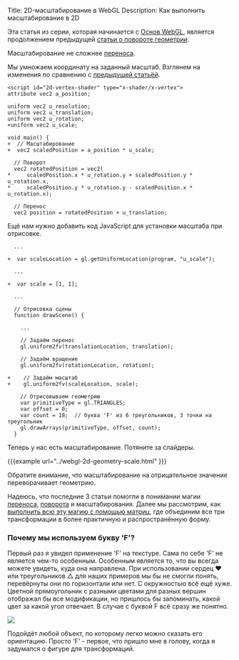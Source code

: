 ﻿Title: 2D-масштабирование в WebGL
Description: Как выполнить масштабирование в 2D

Эта статья из серии, которая начинается с [Основ WebGL](webgl-fundamentals.html),
является продолжением предыдущей [статьи о повороте геометрии](webgl-2d-rotation.html).

Масштабирование не сложнее [переноса](webgl-2d-translation.html).

Мы умножаем координату на заданный масштаб. Взглянем на изменения по
сравнению с [предыдущей статьёй](webgl-2d-rotation.html).

```
<script id="2d-vertex-shader" type="x-shader/x-vertex">
attribute vec2 a_position;

uniform vec2 u_resolution;
uniform vec2 u_translation;
uniform vec2 u_rotation;
+uniform vec2 u_scale;

void main() {
+  // Масштабирование
+  vec2 scaledPosition = a_position * u_scale;

  // Поворот
  vec2 rotatedPosition = vec2(
*     scaledPosition.x * u_rotation.y + scaledPosition.y * u_rotation.x,
*     scaledPosition.y * u_rotation.y - scaledPosition.x * u_rotation.x);

  // Перенос
  vec2 position = rotatedPosition + u_translation;
```

Ещё нам нужно добавить код JavaScript для установки масштаба при отрисовке.

```
  ...

+  var scaleLocation = gl.getUniformLocation(program, "u_scale");

  ...

+  var scale = [1, 1];

  ...

  // Отрисовка сцены
  function drawScene() {

    ...

    // Задаём перенос
    gl.uniform2fv(translationLocation, translation);

    // Задаём вращение
    gl.uniform2fv(rotationLocation, rotation);

+    // Задаём масштаб
+    gl.uniform2fv(scaleLocation, scale);

    // Отрисовываем геометрию
    var primitiveType = gl.TRIANGLES;
    var offset = 0;
    var count = 18;  // буква 'F' из 6 треугольников, 3 точки на треугольник
    gl.drawArrays(primitiveType, offset, count);
  }
```

Теперь у нас есть масштабирование. Потяните за слайдеры.

{{{example url="../webgl-2d-geometry-scale.html" }}}

Обратите внимание, что масштабирование на отрицательное значение
переворачивает геометрию.

Надеюсь, что последние 3 статьи помогли в понимании магии
[переноса](webgl-2d-translation.html),
[поворота](webgl-2d-rotation.html) и масштабирования. Далее мы рассмотрим,
как [выполнить всю эту магию с помощью матриц](webgl-2d-matrices.html),
где объединим все три трансформации в более практичную и распространённую форму.

<div class="webgl_bottombar">
<h3>Почему мы используем букву 'F'?</h3>
<p>
Первый раз я увидел применение 'F' на текстуре. Сама по себе 'F' не является
чем-то особенным. Особенным является то, что вы всегда можете увидеть, куда
она направлена. При использовании сердец ❤ или треугольников △ для наших
примеров мы бы не смогли понять, перевёрнуты они по горизонтали или нет.
С окружностью всё ещё хуже. Цветной прямоугольник с разными цветами для разных
вершин отображал бы все модификации, но пришлось бы запоминать, какой цвет за
какой угол отвечает. В случае с буквой F всё сразу же понятно.
</p>
<img src="../resources/f-orientation.svg" class="webgl_center"/>
<p>
Подойдёт любой объект, по которому легко можно сказать его ориентацию. Просто
'F' - первое, что пришло мне в голову, когда я задумался о фигуре для трансформаций.
</p>
</div>
